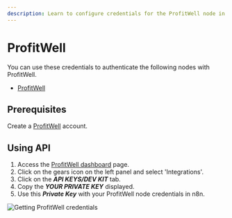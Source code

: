 ```yaml
---
description: Learn to configure credentials for the ProfitWell node in n8n
---
```


# ProfitWell

You can use these credentials to authenticate the following nodes with ProfitWell.
- [ProfitWell](../../nodes-library/nodes/ProfitWell/README.md)

## Prerequisites

Create a [ProfitWell](https://www.profitwell.com/) account.

## Using API

1. Access the [ProfitWell dashboard](https://www2.profitwell.com/app/dashboard) page.
2. Click on the gears icon on the left panel and select 'Integrations'.
3. Click on the ***API KEYS/DEV KIT*** tab.
4. Copy the ***YOUR PRIVATE KEY*** displayed.
5. Use this ***Private Key*** with your ProfitWell node credentials in n8n.

![Getting ProfitWell credentials](./using-api.gif)
